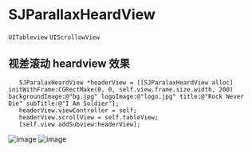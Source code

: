 # SJParallaxHeardView

`UITableview` `UIScrollowView` 

## 视差滚动 heardview 效果

 ```
    SJParalaxHeardView *headerView = [[SJParalaxHeardView alloc] initWithFrame:CGRectMake(0, 0, self.view.frame.size.width, 200)     backgroundImage:@"bg.jpg" logoImage:@"logo.jpg" title:@"Rock Never Die" subTitle:@"I Am Soldier"];
    headerView.viewController = self;
    headerView.scrollView = self.tableView;
    [self.view addSubview:headerView];
````

 ![image](https://github.com/hsjcom/SJParallaxHeardView/blob/master/SJParallaxHeardView/Resource/QQ20150514-1@2x.png)
 ![image](https://github.com/hsjcom/SJParallaxHeardView/blob/master/SJParallaxHeardView/Resource/QQ20150514-2@2x.png)
 
